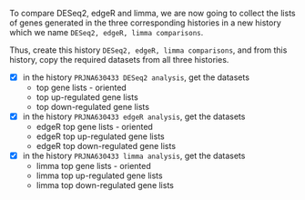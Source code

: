 To compare DESeq2, edgeR and limma, we are now going to collect the lists of genes
generated in the three corresponding histories in a new history which we name `DESeq2, edgeR,
limma comparisons`.

Thus, create this history `DESeq2, edgeR, limma comparisons`, and from this history, copy
the required datasets from all three histories.

- [x] in the history `PRJNA630433 DESeq2 analysis`, get the datasets
  - top gene lists - oriented
  - top up-regulated gene lists
  - top down-regulated gene lists
- [x] in the history `PRJNA630433 edgeR analysis`, get the datasets
  - edgeR top gene lists - oriented
  - edgeR top up-regulated gene lists
  - edgeR top down-regulated gene lists
- [x] in the history `PRJNA630433 limma analysis`, get the datasets
  - limma top gene lists - oriented
  - limma top up-regulated gene lists
  - limma top down-regulated gene lists

